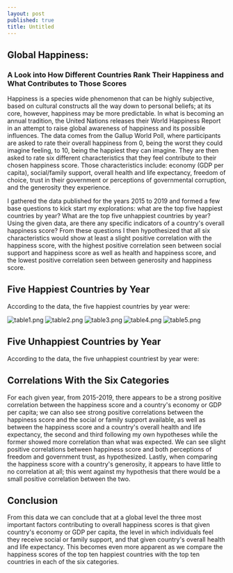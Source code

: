 ```yaml
---
layout: post
published: true
title: Untitled
---
```

## Global Happiness: 
### A Look into How Different Countries Rank Their Happiness and What Contributes to Those Scores

Happiness is a species wide phenomenon that can be highly subjective, based on cultural constructs all the way down to personal beliefs; at its core, however, happiness may be more predictable. In what is becoming an annual tradition, the United Nations releases their World Happiness Report in an attempt to raise global awareness of happiness and its possible influences. The data comes from the Gallup World Poll, where participants are asked to rate their overall happiness from 0, being the worst they could imagine feeling, to 10, being the happiest they can imagine. They are then asked to rate six different characteristics that they feel contribute to their chosen happiness score. Those characteristics include: economy (GDP per capita), social/family support, overall health and life expectancy, freedom of choice, trust in their government or perceptions of governmental corruption, and the generosity they experience. 

I gathered the data published for the years 2015 to 2019 and formed a few base questions to kick start my explorations: what are the top five happiest countries by year? What are the top five unhappiest countries by year? Using the given data, are there any specific indicators of a country's overall happiness score? From these questions I then hypothesized that all six characteristics would show at least a slight positive correlation with the happiness score, with the highest positive correlation seen between social support and happiness score as well as health and happiness score, and the lowest positive correlation seen between generosity and happiness score. 

## Five Happiest Countries by Year

According to the data, the five happiest countries by year were:

![table1.png]({{site.baseurl}}/img/table1.png)
![table2.png]({{site.baseurl}}/img/table2.png)
![table3.png]({{site.baseurl}}/img/table3.png)
![table4.png]({{site.baseurl}}/img/table4.png)
![table5.png]({{site.baseurl}}/img/table5.png)



## Five Unhappiest Countries by Year

According to the data, the five unhappiest countriest by year were:




## Correlations With the Six Categories

For each given year, from 2015-2019, there appears to be a strong positive correlation between the happiness score and a country's economy or GDP per capita; we can also see strong positive correlations between the happiness score and the social or family support available, as well as between the happiness score and a country's overall health and life expectancy, the second and third following my own hypotheses while the former showed more correlation than what was expected. We can see slight positive correlations between happiness score and both perceptions of freedom and government trust, as hypothesized. Lastly, when comparing the happiness score with a country's generosity, it appears to have little to no correlation at all; this went against my hypothesis that there would be a small positive correlation between the two. 

## Conclusion

From this data we can conclude that at a global level the three most important factors contributing to overall happiness scores is that given country's economy or GDP per capita, the level in which individuals feel they receive social or family support, and that given country's overall health and life expectancy. This becomes even more apparent as we compare the happiness scores of the top ten happiest countries with the top ten countries in each of the six categories.
